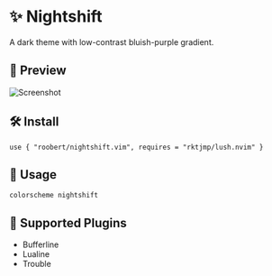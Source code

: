 # :sparkles: Nightshift

A dark theme with low-contrast bluish-purple gradient.

## :dragon: Preview

![Screenshot](https://user-images.githubusercontent.com/226654/204131002-5ee1650b-784b-499a-b1c9-e28bd55250b6.png)

## :hammer_and_wrench: Install

```
use { "roobert/nightshift.vim", requires = "rktjmp/lush.nvim" }
```

## :squid: Usage

```
colorscheme nightshift
```

## :snake: Supported Plugins

* Bufferline
* Lualine
* Trouble
